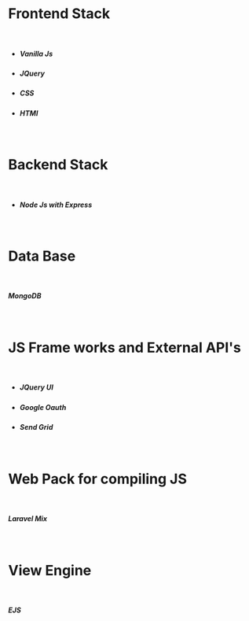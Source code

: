 # Frontend Stack 
<br/>
<ul> 
<li><h5>Vanilla Js</h5></li>
<li><h5>JQuery</h5></li>
<li><h5>CSS</h5></li>
<li><h5>HTMl</h5></li>
</ul>

<br/>

# Backend Stack

<br/>

<ul> 
<li><h5>Node Js with Express</h5></li>
</ul>

<br/>

# Data Base
<br/>

<h5>MongoDB</h5>
<br/>

# JS Frame works and External API's

<br/>
<ul> 
<li><h5>JQuery UI</h5></li>
<li><h5>Google Oauth</h5></li>
<li><h5>Send Grid</h5></li>
</ul>
<br/>

# Web Pack for compiling JS
<br/>

<h5>Laravel Mix</h5>

<br/>

# View Engine
<br/>
<h5>EJS</h5>
<br/>


